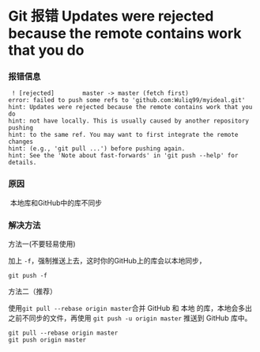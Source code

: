 # Git 报错 Updates were rejected because the remote contains work that you do

### 报错信息

```shell
 ! [rejected]        master -> master (fetch first)
error: failed to push some refs to 'github.com:Wuliq99/myideal.git'
hint: Updates were rejected because the remote contains work that you do
hint: not have locally. This is usually caused by another repository pushing
hint: to the same ref. You may want to first integrate the remote changes
hint: (e.g., 'git pull ...') before pushing again.
hint: See the 'Note about fast-forwards' in 'git push --help' for details.
```

### 原因

​		本地库和GitHub中的库不同步

### 解决方法

方法一(不要轻易使用)

加上 `-f`，强制推送上去，这时你的GitHub上的库会以本地同步，

```shell
git push -f
```

方法二（推荐）

使用`git pull --rebase origin master`合并 GitHub 和 本地 的库，本地会多出之前不同步的文件，再使用 `git push -u origin master` 推送到 GitHub 库中。

```shell
git pull --rebase origin master
git push origin master
```